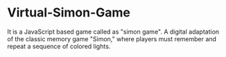 # Virtual-Simon-Game
It is a JavaScript based game called as "simon game".
A digital adaptation of the classic memory game "Simon," where players must remember and repeat a sequence of colored lights.
